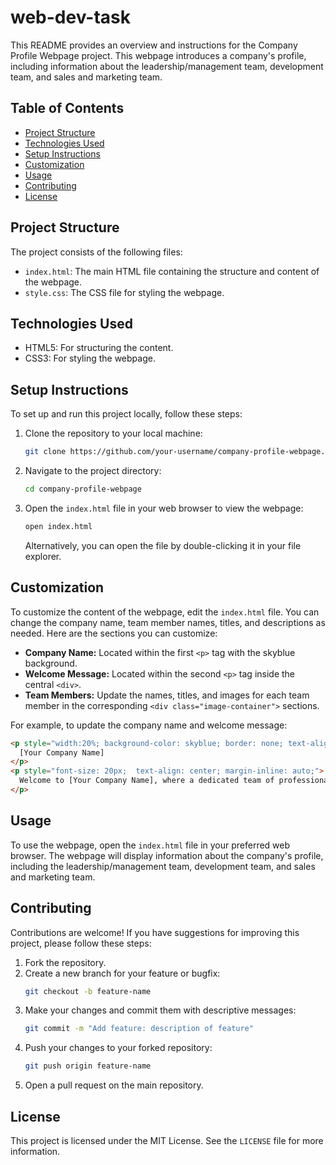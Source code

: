 # web-dev-task

This README provides an overview and instructions for the Company Profile Webpage project. This webpage introduces a company's profile, including information about the leadership/management team, development team, and sales and marketing team.

## Table of Contents

- [Project Structure](#project-structure)
- [Technologies Used](#technologies-used)
- [Setup Instructions](#setup-instructions)
- [Customization](#customization)
- [Usage](#usage)
- [Contributing](#contributing)
- [License](#license)

## Project Structure

The project consists of the following files:

- `index.html`: The main HTML file containing the structure and content of the webpage.
- `style.css`: The CSS file for styling the webpage.

## Technologies Used

- HTML5: For structuring the content.
- CSS3: For styling the webpage.

## Setup Instructions

To set up and run this project locally, follow these steps:

1. Clone the repository to your local machine:
   ```sh
   git clone https://github.com/your-username/company-profile-webpage.git
   ```
2. Navigate to the project directory:
   ```sh
   cd company-profile-webpage
   ```
3. Open the `index.html` file in your web browser to view the webpage:
   ```sh
   open index.html
   ```
   Alternatively, you can open the file by double-clicking it in your file explorer.

## Customization

To customize the content of the webpage, edit the `index.html` file. You can change the company name, team member names, titles, and descriptions as needed. Here are the sections you can customize:

- **Company Name:** Located within the first `<p>` tag with the skyblue background.
- **Welcome Message:** Located within the second `<p>` tag inside the central `<div>`.
- **Team Members:** Update the names, titles, and images for each team member in the corresponding `<div class="image-container">` sections.

For example, to update the company name and welcome message:
```html
<p style="width:20%; background-color: skyblue; border: none; text-align: center; margin-inline: auto; justify-items: center; color: white;padding-block: 10px;padding-inline: 30px;border-radius: 10px; font-size: 20px;">
  [Your Company Name]
</p>
<p style="font-size: 20px;  text-align: center; margin-inline: auto;"> 
  Welcome to [Your Company Name], where a dedicated team of professionals works together to bring innovations, creativity, and expertise to the software industry. Get to know the individuals who make our company thrive.
</p>
```

## Usage

To use the webpage, open the `index.html` file in your preferred web browser. The webpage will display information about the company's profile, including the leadership/management team, development team, and sales and marketing team.

## Contributing

Contributions are welcome! If you have suggestions for improving this project, please follow these steps:

1. Fork the repository.
2. Create a new branch for your feature or bugfix:
   ```sh
   git checkout -b feature-name
   ```
3. Make your changes and commit them with descriptive messages:
   ```sh
   git commit -m "Add feature: description of feature"
   ```
4. Push your changes to your forked repository:
   ```sh
   git push origin feature-name
   ```
5. Open a pull request on the main repository.

## License

This project is licensed under the MIT License. See the `LICENSE` file for more information.

